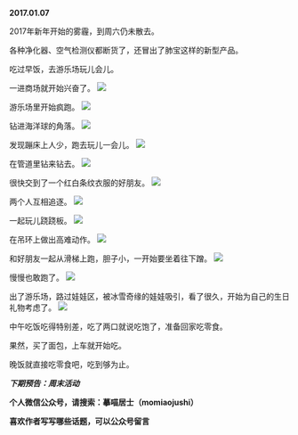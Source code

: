 
          
**2017.01.07**

2017年新年开始的雾霾，到周六仍未散去。

各种净化器、空气检测仪都断货了，还冒出了肺宝这样的新型产品。

吃过早饭，去游乐场玩儿会儿。

一进商场就开始兴奋了。
![](https://pic3.zhimg.com/v2-15e51ad7b776ccc7cefc7e9e7624216d.jpg)


游乐场里开始疯跑。
![](https://pic1.zhimg.com/v2-ad50f0968f34168259c4813e140537b0.jpg)


钻进海洋球的角落。
![](https://pic3.zhimg.com/v2-5c1051abb4cce456db2911fe01d0095a.jpg)


发现蹦床上人少，跑去玩儿一会儿。
![](https://pic3.zhimg.com/v2-e99109ab7c16f3fb1778047feb391b1e.jpg)


在管道里钻来钻去。
![](https://pic4.zhimg.com/v2-4ce34106951ec01a061e196030d38777.jpg)


很快交到了一个红白条纹衣服的好朋友。
![](https://pic1.zhimg.com/v2-22f3b86563165a3c33783c33ef95890c.jpg)


两个人互相追逐。
![](https://pic1.zhimg.com/v2-8d9f82a464210241a7bccd6a59607cd2.jpg)


一起玩儿跷跷板。
![](https://pic2.zhimg.com/v2-4250a081df98c9e2e190f2f7d7b771db.jpg)


在吊环上做出高难动作。
![](https://pic4.zhimg.com/v2-2155a4c07789e9d22bea758e32ed3200.jpg)


和好朋友一起从滑梯上跑，胆子小，一开始要坐着往下蹭。
![](https://pic4.zhimg.com/v2-2bef64b0118c6980466563aa894a3bd2.jpg)


慢慢也敢跑了。
![](https://pic4.zhimg.com/v2-676b0ec9b2d5a84daa7f75bc269858fd.jpg)


出了游乐场，路过娃娃区，被冰雪奇缘的娃娃吸引，看了很久，开始为自己的生日礼物考虑了。
![](https://pic4.zhimg.com/v2-4203eeffac0f54a794271097ea6e953b.jpg)


中午吃饭吃得特别差，吃了两口就说吃饱了，准备回家吃零食。

果然，买了面包，上车就开始吃。

晚饭就直接吃零食吧，吃到够为止。


***下期预告：周末活动***


**个人微信公众号，请搜索：摹喵居士（momiaojushi）**

**喜欢作者写写哪些话题，可以公众号留言**

        